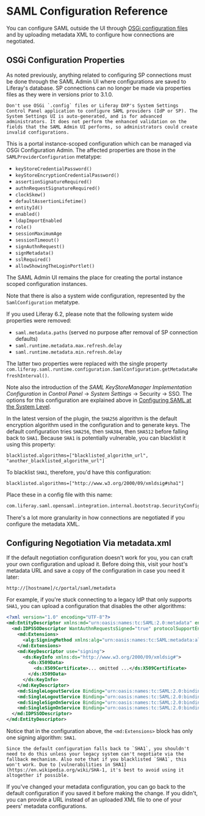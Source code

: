 # SAML Configuration Reference

You can configure SAML outside the UI through [OSGi configuration files](../../../../system-administration/configuring-liferay/configuration-files-and-factories/using-configuration-files.md) and by uploading metadata XML to configure how connections are negotiated.

## OSGi Configuration Properties

As noted previously, anything related to configuring SP connections must be done through the SAML Admin UI where configurations are saved to Liferay's database. SP connections can no longer be made via properties files as they were in versions prior to 3.1.0.

```{note}
Don't use OSGi `.config` files or Liferay DXP's System Settings Control Panel application to configure SAML providers (IdP or SP). The System Settings UI is auto-generated, and is for advanced administrators. It does not perform the enhanced validation on the fields that the SAML Admin UI performs, so administrators could create invalid configurations.
```

This is a portal instance-scoped configuration which can be managed via OSGi Configuration Admin. The affected properties are those in the `SAMLProviderConfiguration` metatype:

* `keyStoreCredentialPassword()`
* `keyStoreEncryptionCredentialPassword()`
* `assertionSignatureRequired()`
* `authnRequestSignatureRequired()`
* `clockSkew()`
* `defaultAssertionLifetime()`
* `entityId()`
* `enabled()`
* `ldapImportEnabled`
* `role()`
* `sessionMaximumAge`
* `sessionTimeout()`
* `signAuthnRequest()`
* `signMetadata()`
* `sslRequired()`
* `allowShowingTheLoginPortlet()`

The SAML Admin UI remains the place for creating the portal instance scoped configuration instances.

Note that there is also a system wide configuration, represented by the `SamlConfiguration` metatype.

If you used Liferay 6.2, please note that the following system wide properties were removed:

* `saml.metadata.paths` (served no purpose after removal of SP connection defaults)
* `saml.runtime.metadata.max.refresh.delay`
* `saml.runtime.metadata.min.refresh.delay`

The latter two properties were replaced with the single property `com.liferay.saml.runtime.configuration.SamlConfiguration.getMetadataRefreshInterval()`.

Note also the introduction of the *SAML KeyStoreManager Implementation Configuration* in *Control Panel* &rarr; *System Settings* &rarr; Security &rarr; SSO. The options for this configuration are explained above in [Configuring SAML at the System Level](./configuring-saml-at-the-system-level.md).

In the latest version of the plugin, the `SHA256` algorithm is the default encryption algorithm used in the configuration and to generate keys. The default configuration tries `SHA256`, then `SHA384`, then `SHA512` before falling back to `SHA1`. Because `SHA1` is potentially vulnerable, you can blacklist it using this property:

```properties
blacklisted.algorithms=["blacklisted_algorithm_url", "another_blacklisted_algorithm_url"]
```

To blacklist `SHA1`, therefore, you'd have this configuration:

```properties
blacklisted.algorithms=["http://www.w3.org/2000/09/xmldsig#sha1"]
```

Place these in a config file with this name:

```bash
com.liferay.saml.opensaml.integration.internal.bootstrap.SecurityConfigurationBootstrap.config
```

There's a lot more granularity in how connections are negotiated if you configure the metadata XML.

## Configuring Negotiation Via metadata.xml

If the default negotiation configuration doesn't work for you, you can craft your own configuration and upload it. Before doing this, visit your host's metadata URL and save a copy of the configuration in case you need it later:

```
http://[hostname]/c/portal/saml/metadata
```

For example, if you're stuck connecting to a legacy IdP that only supports `SHA1`, you can upload a configuration that disables the other algorithms:

```xml
<?xml version="1.0" encoding="UTF-8"?>
<md:EntityDescriptor xmlns:md="urn:oasis:names:tc:SAML:2.0:metadata" entityID="samlidp">
  <md:IDPSSODescriptor WantAuthnRequestsSigned="true" protocolSupportEnumeration="urn:oasis:names:tc:SAML:2.0:protocol">
    <md:Extensions>
      <alg:SigningMethod xmlns:alg="urn:oasis:names:tc:SAML:metadata:algsupport" Algorithm="http://www.w3.org/2000/09/xmldsig#rsa-sha1"/>
    </md:Extensions>
    <md:KeyDescriptor use="signing">
      <ds:KeyInfo xmlns:ds="http://www.w3.org/2000/09/xmldsig#">
        <ds:X509Data>
          <ds:X509Certificate>... omitted ...</ds:X509Certificate>
        </ds:X509Data>
      </ds:KeyInfo>
    </md:KeyDescriptor>
    <md:SingleLogoutService Binding="urn:oasis:names:tc:SAML:2.0:bindings:HTTP-POST" Location="http://localhost:8080/c/portal/saml/slo"/>
    <md:SingleLogoutService Binding="urn:oasis:names:tc:SAML:2.0:bindings:HTTP-Redirect" Location="http://localhost:8080/c/portal/saml/slo"/>
    <md:SingleSignOnService Binding="urn:oasis:names:tc:SAML:2.0:bindings:HTTP-Redirect" Location="http://localhost:8080/c/portal/saml/sso"/>
    <md:SingleSignOnService Binding="urn:oasis:names:tc:SAML:2.0:bindings:HTTP-POST" Location="http://localhost:8080/c/portal/saml/sso"/>
  </md:IDPSSODescriptor>
</md:EntityDescriptor>
```

Notice that in the configuration above, the `<md:Extensions>` block has only one signing algorithm: `SHA1`.

```{note}
Since the default configuration falls back to `SHA1`, you shouldn't need to do this unless your legacy system can't negotiate via the fallback mechanism. Also note that if you blacklisted `SHA1`, this won't work. Due to [vulnerabilities in SHA1](https://en.wikipedia.org/wiki/SHA-1, it's best to avoid using it altogether if possible.
```

If you've changed your metadata configuration, you can go back to the default configuration if you saved it before making the change. If you didn't, you can provide a URL instead of an uploaded XML file to one of your peers' metadata configurations.
